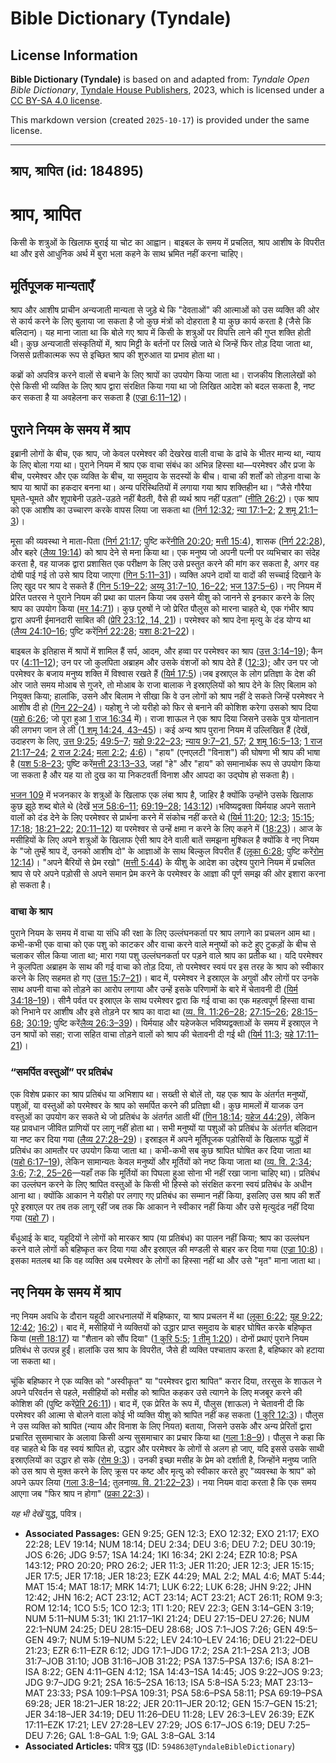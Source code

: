 # Bible Dictionary (Tyndale)

## License Information

**Bible Dictionary (Tyndale)** is based on and adapted from: _Tyndale Open Bible Dictionary_, [Tyndale House Publishers](https://tyndaleopenresources.com/), 2023, which is licensed under a [CC BY-SA 4.0 license](https://creativecommons.org/licenses/by-sa/4.0/legalcode.en).

This markdown version (created `2025-10-17`) is provided under the same license.



--------------------------------

## श्राप, श्रापित (id: 184895)

श्राप, श्रापित
==============

किसी के शत्रुओं के खिलाफ बुराई या चोट का आह्वान। बाइबल के समय में प्रचलित, श्राप आशीष के विपरीत था और इसे आधुनिक अर्थ में बुरा भला कहने के साथ भ्रमित नहीं करना चाहिए।

मूर्तिपूजक मान्यताएँ
--------------------

श्राप और आशीष प्राचीन अन्यजाती मान्यता से जुड़े थे कि "देवताओं" की आत्माओं को उस व्यक्ति की ओर से कार्य करने के लिए बुलाया जा सकता है जो कुछ मंत्रों को दोहराता है या कुछ कार्य करता है (जैसे कि बलिदान)। यह माना जाता था कि बोले गए श्राप में किसी के शत्रुओं पर विपत्ति लाने की गुप्त शक्ति होती थी। कुछ अन्यजाती संस्कृतियों में, श्राप मिट्टी के बर्तनों पर लिखे जाते थे जिन्हें फिर तोड़ दिया जाता था, जिससे प्रतीकात्मक रूप से इच्छित श्राप की शुरुआत या प्रभाव होता था।

कब्रों को अपवित्र करने वालों से बचाने के लिए श्रापों का उपयोग किया जाता था। राजकीय शिलालेखों को ऐसे किसी भी व्यक्ति के लिए श्राप द्वारा संरक्षित किया गया था जो लिखित आदेश को बदल सकता है, नष्ट कर सकता है या अवहेलना कर सकता है ([एज्रा 6:11–12](https://ref.ly/Ezra6:11-Ezra6:12))।

पुराने नियम के समय में श्राप
----------------------------

इब्रानी लोगों के बीच, एक श्राप, जो केवल परमेश्वर की देखरेख वाली वाचा के ढांचे के भीतर मान्य था, न्याय के लिए बोला गया था। पुराने नियम में श्राप एक वाचा संबंध का अभिन्न हिस्सा था—परमेश्वर और प्रजा के बीच, परमेश्वर और एक व्यक्ति के बीच, या समुदाय के सदस्यों के बीच। वाचा की शर्तों को तोड़ना वाचा के श्राप या श्रापों का हकदार बनना था। अन्य परिस्थितियों में लगाया गया श्राप शक्तिहीन था। “जैसे गौरैया घूमते\-घूमते और शूपाबेनी उड़ते\-उड़ते नहीं बैठती, वैसे ही व्यर्थ श्राप नहीं पड़ता” ([नीति 26:2](https://ref.ly/Prov26:2))। एक श्राप को एक आशीष का उच्चारण करके वापस लिया जा सकता था ([निर्ग 12:32](https://ref.ly/Exod12:32); [न्या 17:1–2](https://ref.ly/Judg17:1-Judg17:2); [2 शमू 21:1–3](https://ref.ly/2Sam21:1-2Sam21:3))।

मूसा की व्यवस्था ने माता\-पिता ([निर्ग 21:17](https://ref.ly/Exod21:17); पुष्टि करें[नीति 20:20](https://ref.ly/Prov20:20); [मत्ती 15:4](https://ref.ly/Matt15:4)), शासक ([निर्ग 22:28](https://ref.ly/Exod22:28)), और बहरे ([लैव्य 19:14](https://ref.ly/Lev19:14)) को श्राप देने से मना किया था। एक मनुष्य जो अपनी पत्नी पर व्यभिचार का संदेह करता है, वह याजक द्वारा प्रशासित एक परीक्षण के लिए उसे प्रस्तुत करने की मांग कर सकता है, अगर वह दोषी पाई गई तो उसे श्राप दिया जाएगा ([गिन 5:11–31](https://ref.ly/Num5:11-Num5:31))। व्यक्ति अपने दावों या वादों की सच्चाई दिखाने के लिए खुद पर श्राप दे सकते हैं ([गिन 5:19–22](https://ref.ly/Num5:19-Num5:22); [अय्यू 31:7–10, 16–22](https://ref.ly/Job31:7-Job31:10); [भज 137:5–6](https://ref.ly/Ps137:5-Ps137:6))। नए नियम में प्रेरित पतरस ने पुराने नियम की प्रथा का पालन किया जब उसने यीशु को जानने से इनकार करने के लिए श्राप का उपयोग किया ([मर 14:71](https://ref.ly/Mark14:71))। कुछ पुरुषों ने जो प्रेरित पौलुस को मारना चाहते थे, एक गंभीर श्राप द्वारा अपनी ईमानदारी साबित की ([प्रेरि 23:12, 14, 21](https://ref.ly/Acts23:12))। परमेश्वर को श्राप देना मृत्यु के दंड योग्य था ([लैव्य 24:10–16](https://ref.ly/Lev24:10-Lev24:16); पुष्टि करें[निर्ग 22:28](https://ref.ly/Exod22:28); [यशा 8:21–22](https://ref.ly/Isa8:21-Isa8:22))।

बाइबल के इतिहास में श्रापों में शामिल हैं सर्प, आदम, और हव्वा पर परमेश्वर का श्राप ([उत्त 3:14–19](https://ref.ly/Gen3:14-Gen3:19)); कैन पर ([4:11–12](https://ref.ly/Gen4:11-Gen4:12)); उन पर जो कुलपिता अब्राहम और उसके वंशजों को श्राप देते हैं ([12:3](https://ref.ly/Gen12:3)); और उन पर जो परमेश्वर के बजाय मनुष्य शक्ति में विश्वास रखते हैं ([यिर्म 17:5](https://ref.ly/Jer17:5))।जब इस्राएल के लोग प्रतिज्ञा के देश की ओर जाते समय मोआब से गुजरे, तो मोआब के राजा बालाक ने इस्राएलियों को श्राप देने के लिए बिलाम को नियुक्त किया; हालांकि, उसने और बिलाम ने सीखा कि वे उन लोगों को श्राप नहीं दे सकते जिन्हें परमेश्वर ने आशीष दी हो ([गिन 22–24](https://ref.ly/Num22:1-Num24:25))। यहोशु ने जो यरीहो को फिर से बनाने की कोशिश करेगा उसको श्राप दिया ([यहो 6:26](https://ref.ly/Josh6:26); जो पूरा हुआ [1 राज 16:34](https://ref.ly/1Kgs16:34) में)। राजा शाऊल ने एक श्राप दिया जिसने उसके पुत्र योनातान की लगभग जान ले ली ([1 शमू 14:24, 43–45](https://ref.ly/1Sam14:24))। कई अन्य श्राप पुराना नियम में उल्लिखित हैं (देखें, उदाहरण के लिए, [उत्त 9:25](https://ref.ly/Gen9:25); [49:5–7](https://ref.ly/Gen49:5-Gen49:7); [यहो 9:22–23](https://ref.ly/Josh9:22-Josh9:23); [न्याय 9:7–21, 57](https://ref.ly/Judg9:7-Judg9:21); [2 शमू 16:5–13](https://ref.ly/2Sam16:5-2Sam16:13); [1 राज 21:17–24](https://ref.ly/1Kgs21:17-1Kgs21:24); [2 राज 2:24](https://ref.ly/2Kgs2:24); [मला 2:2](https://ref.ly/Mal2:2); [4:6](https://ref.ly/Mal4:6))। "हाय" (एनएलटी "विनाश") की घोषणा भी श्राप की भाषा है ([यश 5:8–23](https://ref.ly/Isa5:8-Isa5:23); पुष्टि करें[मत्ती 23:13–33](https://ref.ly/Matt23:13-Matt23:33), जहां "हे" और "हाय" को समानार्थक रूप से उपयोग किया जा सकता है और यह या तो दुख का या निकटवर्ती विनाश और आपदा का उद्घोष हो सकता है)।

[भजन 109](https://ref.ly/Ps109:1-Ps109:31) में भजनकार के शत्रुओं के खिलाफ एक लंबा श्राप है, जाहिर है क्योंकि उन्होंने उसके खिलाफ कुछ झूठे शब्द बोले थे (देखें [भज 58:6–11](https://ref.ly/Ps58:6-Ps58:11); [69:19–28](https://ref.ly/Ps69:19-Ps69:28); [143:12](https://ref.ly/Ps143:12))।भविष्यद्वक्ता यिर्मयाह अपने सताने वालों को दंड देने के लिए परमेश्वर से प्रार्थना करने में संकोच नहीं करते थे ([यिर्म 11:20](https://ref.ly/Jer11:20); [12:3](https://ref.ly/Jer12:3); [15:15](https://ref.ly/Jer15:15); [17:18](https://ref.ly/Jer17:18); [18:21–22](https://ref.ly/Jer18:21-Jer18:22); [20:11–12](https://ref.ly/Jer20:11-Jer20:12)) या परमेश्वर से उन्हें क्षमा न करने के लिए कहने में ([18:23](https://ref.ly/Jer18:23))। आज के मसीहियों के लिए अपने शत्रुओं के खिलाफ ऐसी श्राप देने वाली बातें समझना मुश्किल है क्योंकि वे नए नियम के "जो तुम्हें श्राप दें, उनको आशीष दो" के आज्ञाओं के साथ बिल्कुल विपरीत हैं ([लूका 6:28](https://ref.ly/Luke6:28); पुष्टि करें[रोम 12:14](https://ref.ly/Rom12:14))। "अपने बैरियों से प्रेम रखो" ([मत्ती 5:44](https://ref.ly/Matt5:44)) के यीशु के आदेश का उद्देश्य पुराने नियम में प्रचलित श्राप से परे अपने पड़ोसी से अपने समान प्रेम करने के परमेश्वर के आज्ञा की पूर्ण समझ की ओर इशारा करना हो सकता है।

### वाचा के श्राप

पुराने नियम के समय में वाचा या संधि की रक्षा के लिए उल्लंघनकर्ता पर श्राप लगाने का प्रचलन आम था। कभी\-कभी एक वाचा को एक पशु को काटकर और वाचा करने वाले मनुष्यों को कटे हुए टुकड़ों के बीच से चलाकर सील किया जाता था; मारा गया पशु उल्लंघनकर्ता पर पड़ने वाले श्राप का प्रतीक था। यदि परमेश्वर ने कुलपिता अब्राहम के साथ की गई वाचा को तोड़ दिया, तो परमेश्वर स्वयं पर इस तरह के श्राप को स्वीकार करने के लिए सहमत हो गए ([उत्त 15:7–21](https://ref.ly/Gen15:7-Gen15:21))। बाद में, परमेश्वर ने इस्राएल के अगुवों और लोगों पर उनके साथ अपनी वाचा को तोड़ने का आरोप लगाया और उन्हें इसके परिणामों के बारे में चेतावनी दी ([यिर्म 34:18–19](https://ref.ly/Jer34:18-Jer34:19))। सीनै पर्वत पर इस्राएल के साथ परमेश्वर द्वारा कि गई वाचा का एक महत्वपूर्ण हिस्सा वाचा को निभाने पर आशीष और इसे तोड़ने पर श्राप का वादा था ([व्य. वि. 11:26–28](https://ref.ly/Deut11:26-Deut11:28); [27:15–26](https://ref.ly/Deut27:15-Deut27:26); [28:15–68](https://ref.ly/Deut28:15-Deut28:68); [30:19](https://ref.ly/Deut30:19); पुष्टि करें[लैव्य 26:3–39](https://ref.ly/Lev26:3-Lev26:39))। यिर्मयाह और यहेजकेल भविष्यद्वक्ताओं के समय में इस्राएल ने उन श्रापों को सहा; राजा सहित वाचा तोड़ने वालों को श्राप की चेतावनी दी गई थी ([यिर्म 11:3](https://ref.ly/Jer11:3); [यहे 17:11–21](https://ref.ly/Ezek17:11-Ezek17:21))।

### “समर्पित वस्तुओं” पर प्रतिबंध

एक विशेष प्रकार का श्राप प्रतिबंध या अभिशाप था। सख्ती से बोलें तो, यह एक श्राप के अंतर्गत मनुष्यों, पशुओं, या वस्तुओं को परमेश्वर के श्राप को समर्पित करने की प्रतिज्ञा थी। कुछ मामलों में याजक उन वस्तुओं का उपयोग कर सकते थे जो प्रतिबंध के अंतर्गत आती थीं ([गिन 18:14](https://ref.ly/Num18:14); [यहेज 44:29](https://ref.ly/Ezek44:29)), लेकिन यह प्रावधान जीवित प्राणियों पर लागू नहीं होता था। सभी मनुष्यों या पशुओं को प्रतिबंध के अंतर्गत बलिदान या नष्ट कर दिया गया ([लैव्य 27:28–29](https://ref.ly/Lev27:28-Lev27:29))। इस्राइल में अपने मूर्तिपूजक पड़ोसियों के खिलाफ युद्धों में प्रतिबंध का आमतौर पर उपयोग किया जाता था। कभी\-कभी सब कुछ श्रापित घोषित कर दिया जाता था ([यहो 6:17–19](https://ref.ly/Josh6:17-Josh6:19)), लेकिन सामान्यतः केवल मनुष्यों और मूर्तियों को नष्ट किया जाता था ([व्य. वि. 2:34](https://ref.ly/Deut2:34); [3:6](https://ref.ly/Deut3:6); [7:2, 25–26](https://ref.ly/Deut7:2)—यहाँ तक कि मूर्तियों का पिघला हुआ सोना भी नहीं रखा जाना चाहिए था)। प्रतिबंध का उल्लंघन करने के लिए श्रापित वस्तुओं के किसी भी हिस्से को संरक्षित करना स्वयं प्रतिबंध के अधीन आना था। क्योंकि आकान ने यरीहो पर लगाए गए प्रतिबंध का सम्मान नहीं किया, इसलिए उस श्राप की शर्तें पूरे इस्राएल पर तब तक लागू रहीं जब तक कि आकान ने स्वीकार नहीं किया और उसे मृत्युदंड नहीं दिया गया ([यहो 7](https://ref.ly/Josh7:1-Josh7:26))।

बँधुआई के बाद, यहूदियों ने लोगों को मारकर श्राप (या प्रतिबंध) का पालन नहीं किया; श्राप का उल्लंघन करने वाले लोगों को बहिष्कृत कर दिया गया और इस्राएल की मण्डली से बाहर कर दिया गया ([एज्रा 10:8](https://ref.ly/Ezra10:8))। इसका मतलब था कि वह व्यक्ति अब परमेश्वर के लोगों का हिस्सा नहीं था और उसे "मृत" माना जाता था।

नए नियम के समय में श्राप
------------------------

नए नियम अवधि के दौरान यहूदी आरधनालयों में बहिष्कार, या श्राप प्रचलन में था ([लूका 6:22](https://ref.ly/Luke6:22); [यूह 9:22](https://ref.ly/John9:22); [12:42](https://ref.ly/John12:42); [16:2](https://ref.ly/John16:2))। बाद में, मसीहियों ने व्यक्तियों को उद्धार प्राप्त समुदाय के बाहर घोषित करके बहिष्कृत किया ([मत्ती 18:17](https://ref.ly/Matt18:17)) या "शैतान को सौंप दिया" ([1 कुरि 5:5](https://ref.ly/1Cor5:5); [1 तीमु 1:20](https://ref.ly/1Tim1:20))। दोनों प्रथाएं पुराने नियम प्रतिबंध से उत्पन्न हुईं। हालांकि उस श्राप के विपरीत, जैसे ही व्यक्ति पश्चाताप करता है, बहिष्कार को हटाया जा सकता था।

चूंकि बहिष्कार ने एक व्यक्ति को "अस्वीकृत" या "परमेश्वर द्वारा श्रापित" करार दिया, तरसुस के शाऊल ने अपने परिवर्तन से पहले, मसीहियों को मसीह को श्रापित कहकर उसे त्यागने के लिए मजबूर करने की कोशिश की (पुष्टि करें[प्रेरि 26:11](https://ref.ly/Acts26:11))। बाद में, एक प्रेरित के रूप में, पौलुस (शाऊल) ने चेतावनी दी कि परमेश्वर की आत्मा से बोलने वाला कोई भी व्यक्ति यीशु को श्रापित नहीं कह सकता ([1 कुरि 12:3](https://ref.ly/1Cor12:3))। पौलुस ने उस व्यक्ति को श्रापित (न्याय और विनाश के लिए नियत) बताया, जिसने उसके और अन्य प्रेरितों द्वारा प्रचारित सुसमाचार के अलावा किसी अन्य सुसमाचार का प्रचार किया था ([गला 1:8–9](https://ref.ly/Gal1:8-Gal1:9))। पौलुस ने कहा कि वह चाहते थे कि वह स्वयं श्रापित हो, उद्धार और परमेश्वर के लोगों से अलग हो जाए, यदि इससे उसके साथी इस्राएलियों का उद्धार हो सके ([रोम 9:3](https://ref.ly/Rom9:3))। उनकी इच्छा मसीह के प्रेम को दर्शाती है, जिन्होंने मनुष्य जाति को उस श्राप से मुक्त करने के लिए क्रूस पर कष्ट और मृत्यु को स्वीकार करते हुए "व्यवस्था के श्राप" को अपने ऊपर लिया ([गला 3:8–14](https://ref.ly/Gal3:8-Gal3:14); तुलना[व्य. वि. 21:22–23](https://ref.ly/Deut21:22-Deut21:23))। नया नियम वादा करता है कि एक समय आएगा जब "फिर श्राप न होगा" ([प्रका 22:3](https://ref.ly/Rev22:3))।

*यह भी देखें* युद्ध, पवित्र।

* **Associated Passages:** GEN 9:25; GEN 12:3; EXO 12:32; EXO 21:17; EXO 22:28; LEV 19:14; NUM 18:14; DEU 2:34; DEU 3:6; DEU 7:2; DEU 30:19; JOS 6:26; JDG 9:57; 1SA 14:24; 1KI 16:34; 2KI 2:24; EZR 10:8; PSA 143:12; PRO 20:20; PRO 26:2; JER 11:3; JER 11:20; JER 12:3; JER 15:15; JER 17:5; JER 17:18; JER 18:23; EZK 44:29; MAL 2:2; MAL 4:6; MAT 5:44; MAT 15:4; MAT 18:17; MRK 14:71; LUK 6:22; LUK 6:28; JHN 9:22; JHN 12:42; JHN 16:2; ACT 23:12; ACT 23:14; ACT 23:21; ACT 26:11; ROM 9:3; ROM 12:14; 1CO 5:5; 1CO 12:3; 1TI 1:20; REV 22:3; GEN 3:14–GEN 3:19; NUM 5:11–NUM 5:31; 1KI 21:17–1KI 21:24; DEU 27:15–DEU 27:26; NUM 22:1–NUM 24:25; DEU 28:15–DEU 28:68; JOS 7:1–JOS 7:26; GEN 49:5–GEN 49:7; NUM 5:19–NUM 5:22; LEV 24:10–LEV 24:16; DEU 21:22–DEU 21:23; EZR 6:11–EZR 6:12; JDG 17:1–JDG 17:2; 2SA 21:1–2SA 21:3; JOB 31:7–JOB 31:10; JOB 31:16–JOB 31:22; PSA 137:5–PSA 137:6; ISA 8:21–ISA 8:22; GEN 4:11–GEN 4:12; 1SA 14:43–1SA 14:45; JOS 9:22–JOS 9:23; JDG 9:7–JDG 9:21; 2SA 16:5–2SA 16:13; ISA 5:8–ISA 5:23; MAT 23:13–MAT 23:33; PSA 109:1–PSA 109:31; PSA 58:6–PSA 58:11; PSA 69:19–PSA 69:28; JER 18:21–JER 18:22; JER 20:11–JER 20:12; GEN 15:7–GEN 15:21; JER 34:18–JER 34:19; DEU 11:26–DEU 11:28; LEV 26:3–LEV 26:39; EZK 17:11–EZK 17:21; LEV 27:28–LEV 27:29; JOS 6:17–JOS 6:19; DEU 7:25–DEU 7:26; GAL 1:8–GAL 1:9; GAL 3:8–GAL 3:14
* **Associated Articles:** पवित्र युद्ध (ID: `594863@TyndaleBibleDictionary`)

